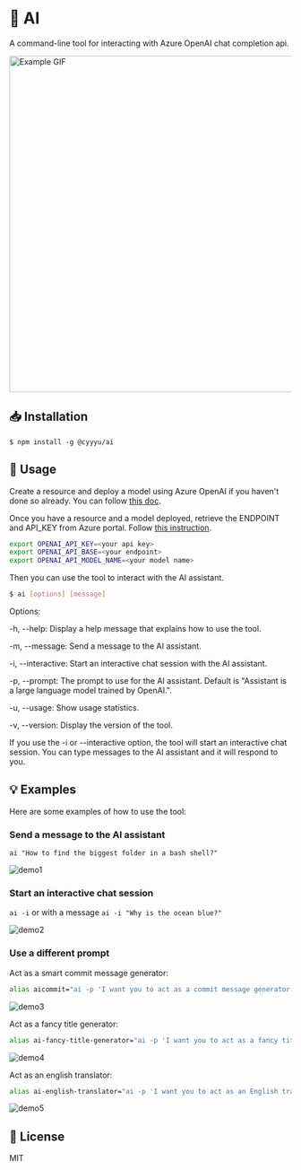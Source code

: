 # 🤖 AI

A command-line tool for interacting with Azure OpenAI chat completion api.

<img src="https://user-images.githubusercontent.com/15100664/234440512-bcb968d8-e449-48b2-b3d9-d150300b3c57.gif" alt="Example GIF" width="600" />

## 📥 Installation

`$ npm install -g @cyyyu/ai`

## 🚀 Usage

Create a resource and deploy a model using Azure OpenAI if you haven't done so already. You can follow [this doc](https://learn.microsoft.com/en-us/azure/cognitive-services/openai/how-to/create-resource?pivots=web-portal).

Once you have a resource and a model deployed, retrieve the ENDPOINT and API_KEY from Azure portal. Follow [this instruction](https://learn.microsoft.com/en-us/azure/cognitive-services/openai/chatgpt-quickstart?tabs=bash&pivots=rest-api#retrieve-key-and-endpoint).

```bash
export OPENAI_API_KEY=<your api key>
export OPENAI_API_BASE=<your endpoint>
export OPENAI_API_MODEL_NAME=<your model name>
```

Then you can use the tool to interact with the AI assistant.

```bash
$ ai [options] [message]
```

Options:

-h, --help: Display a help message that explains how to use the tool.

-m, --message: Send a message to the AI assistant.

-i, --interactive: Start an interactive chat session with the AI assistant.

-p, --prompt: The prompt to use for the AI assistant. Default is "Assistant is a large language model trained by OpenAI.".

-u, --usage: Show usage statistics.

-v, --version: Display the version of the tool.

If you use the -i or --interactive option, the tool will start an interactive chat session. You can type messages to the AI assistant and it will respond to you.

## 💡 Examples

Here are some examples of how to use the tool:

### Send a message to the AI assistant

`ai "How to find the biggest folder in a bash shell?"`

![demo1](https://user-images.githubusercontent.com/15100664/234441412-94cf7872-627d-499e-abda-03897bae3100.png)

### Start an interactive chat session

`ai -i` or with a message `ai -i "Why is the ocean blue?"`

![demo2](https://user-images.githubusercontent.com/15100664/234441407-757f5cb1-a9e3-4792-80ac-9dce30ce8dcc.png)

### Use a different prompt

Act as a smart commit message generator:

```bash
alias aicommit="ai -p 'I want you to act as a commit message generator. I will provide you with information about the task and the prefix for the task code, and I would like you to generate an appropriate commit message using the conventional commit format. Do not write any explanations or other words, just reply with the commit message.'"
```

![demo3](https://user-images.githubusercontent.com/15100664/234441674-d2c305e8-1c00-40d6-9de4-e6be4dcefc5e.png)

Act as a fancy title generator:

```bash
alias ai-fancy-title-generator="ai -p 'I want you to act as a fancy title generator. I will type keywords via comma and you will reply with fancy titles.'"
```

![demo4](https://user-images.githubusercontent.com/15100664/234442008-d30d8e6c-eaaa-4115-a71c-9b07886da393.png)

Act as an english translator:

```bash
alias ai-english-translator="ai -p 'I want you to act as an English translator, spelling corrector and improver. I will speak to you in any language and you will detect the language, translate it and answer in the corrected and improved version of my text, in English. I want you to replace my simplified A0-level words and sentences with more beautiful and elegant, upper level English words and sentences. Keep the meaning same, but make them more literary. I want you to only reply the correction, the improvements and nothing else, do not write explanations.'"
```

![demo5](https://user-images.githubusercontent.com/15100664/234441399-6ee81496-7e77-4745-9d60-7b81e5199977.png)

## 📝 License

MIT
